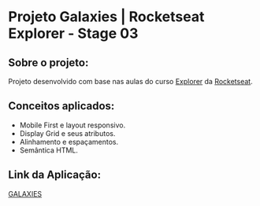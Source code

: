 # Projeto Galaxies | Rocketseat Explorer - Stage 03

## Sobre o projeto:

Projeto desenvolvido com base nas aulas do curso [Explorer](https://www.rocketseat.com.br/explorer) da [Rocketseat](www.rocketseat.com.br).

## Conceitos aplicados:

- Mobile First e layout responsivo.
- Display Grid e seus atributos.
- Alinhamento e espaçamentos.
- Semântica HTML.

## Link da Aplicação:
[GALAXIES](https://vctrhugoop.github.io/galaxies-project-explorer)
